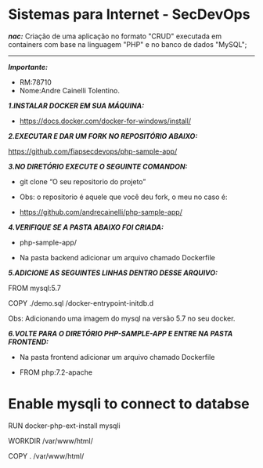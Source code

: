 # Sistemas para Internet - SecDevOps

***nac:***
Criação de uma aplicação no formato "CRUD" executada em containers
com base na linguagem "PHP" e no banco de dados "MySQL";

---

***Importante:***

-   RM:78710
-   Nome:Andre Cainelli Tolentino.


***1.INSTALAR DOCKER EM SUA MÁQUINA:***

-   https://docs.docker.com/docker-for-windows/install/

***2.EXECUTAR E DAR UM FORK NO REPOSITÓRIO ABAIXO:***

https://github.com/fiapsecdevops/php-sample-app/

***3.NO DIRETÓRIO EXECUTE O SEGUINTE COMANDON:***

-   git clone “O seu repositorio do projeto”

-   Obs: o repositorio é aquele que você deu fork, o meu no caso é:

-   https://github.com/andrecainelli/php-sample-app/

***4.VERIFIQUE SE A PASTA ABAIXO FOI CRIADA:***

-   php-sample-app/

-   Na pasta backend adicionar um arquivo chamado Dockerfile

***5.ADICIONE AS SEGUINTES LINHAS DENTRO DESSE ARQUIVO:***

FROM mysql:5.7

COPY ./demo.sql /docker-entrypoint-initdb.d

Obs: Adicionando uma imagem do mysql na versão 5.7 no seu docker.

***6.VOLTE PARA O DIRETÓRIO PHP-SAMPLE-APP E ENTRE NA PASTA FRONTEND:***

-   Na pasta frontend adicionar um arquivo chamado Dockerfile

-   FROM php:7.2-apache

# Enable mysqli to connect to databse
RUN docker-php-ext-install mysqli

WORKDIR /var/www/html/

COPY . /var/www/html/
